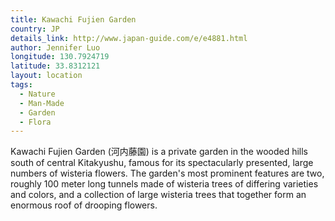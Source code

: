 ```yaml
---
title: Kawachi Fujien Garden
country: JP
details_link: http://www.japan-guide.com/e/e4881.html
author: Jennifer Luo
longitude: 130.7924719
latitude: 33.8312121
layout: location
tags:
  - Nature
  - Man-Made
  - Garden
  - Flora
---
```

Kawachi Fujien Garden (河内藤園) is a private garden in the wooded hills south of central Kitakyushu, famous for its spectacularly presented, large numbers of wisteria flowers. The garden's most prominent features are two, roughly 100 meter long tunnels made of wisteria trees of differing varieties and colors, and a collection of large wisteria trees that together form an enormous roof of drooping flowers.
